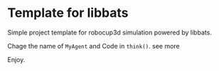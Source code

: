 # Template for libbats 

Simple project template for robocup3d simulation powered by libbats.

Chage the name of `MyAgent` and Code in `think()`. see more

Enjoy.